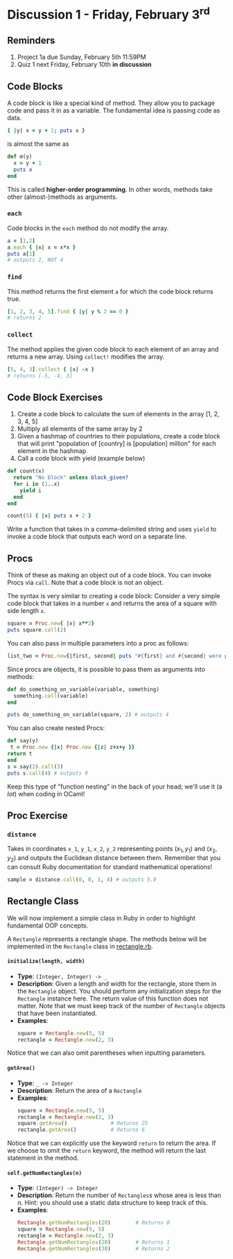 # Discussion 1 - Friday, February 3<sup>rd</sup>

## Reminders
1. Project 1a due Sunday, February 5th 11:59PM
2. Quiz 1 next Friday, February 10th **in discussion**

## Code Blocks

A code block is like a special kind of method. They allow you to package code and pass it in as a variable. The fundamental idea is passing code as data.
```rb
{ |y| x = y + 1; puts x }
```
is almost the same as
```rb
def m(y)
  x = y + 1
  puts x
end
```
This is called **higher-order programming**. In other words, methods take other (almost-)methods as arguments.

### `each`
Code blocks in the `each` method do not modify the array.
```rb
a = [1,2]
a.each { |x| x = x*x }
puts a[1] 
# outputs 2, NOT 4 
```

### `find`
This method returns the first element `a` for which the code block returns true.
```rb
[1, 2, 3, 4, 5].find { |y| y % 2 == 0 }
# returns 2
```

### `collect`
The method applies the given code block to each element of an array and returns a new array.
Using `collect!` modifies the array.
```rb
[5, 4, 3].collect { |x| -x }
# returns [-5, -4, 3]
```

## Code Block Exercises

1. Create a code block to calculate the sum of elements in the array [1, 2, 3, 4, 5]
2. Multiply all elements of the same array by 2
3. Given a hashmap of countries to their populations, create a code block that will print "population of [country] is [population] million" for each element in the hashmap
4. Call a code block with yield (example below)
```rb
def count(x)
  return "No block" unless block_given?
  for i in (1..x)
    yield i
  end
end

count(5) { |x| puts x + 2 }
```
Write a function that takes in a comma-delimited string and uses `yield` to invoke a code block that outputs each word on a separate line.

## Procs

Think of these as making an object out of a code block. You can invoke Procs via `call`. Note that a code block is not an object.

The syntax is very similar to creating a code block: Consider a very simple code block that takes in a number `x` and returns the area of a square with side length `x`.

```rb
square = Proc.new{ |x| x**2}
puts square.call(2)
```

You can also pass in multiple parameters into a proc as follows:

```rb
list_two = Proc.new{|first, second| puts "#{first} and #{second} were passed in"}
```

Since procs are objects, it is possible to pass them as arguments into methods:

```rb
def do_something_on_variable(variable, something)
  something.call(variable)
end

puts do_something_on_variable(square, 2) # outputs 4
```

You can also create nested Procs:

```rb
def say(y)
 t = Proc.new {|x| Proc.new {|z| z+x+y }}
return t
end
s = say(2).call(3)
puts s.call(4) # outputs 9
```

Keep this type of "function nesting" in the back of your head; we'll use it (a *lot*) when coding in OCaml!

## Proc Exercise

### `distance` 
Takes in coordinates `x_1`, `y_1`, `x_2`, `y_2` representing points $(x_1, y_1)$ and $(x_2, y_2)$ and outputs the Euclidean distance between them.
Remember that you can consult Ruby documentation for standard mathematical operations!

```rb
sample = distance.call(0, 0, 3, 4) # outputs 5.0
```

## Rectangle Class

We will now implement a simple class in Ruby in order to highlight fundamental OOP concepts. 

A `Rectangle` represents a rectangle shape.  The methods below will be implemented in the `Rectangle` class in [rectangle.rb](src/rectangle.rb).

#### `initialize(length, width)`

- **Type**: `(Integer, Integer) -> _`
- **Description**: Given a length and width for the rectangle, store them in the `Rectangle` object.  You should perform any initialization steps for the `Rectangle` instance here. The return value of this function does not matter. Note that we must keep track of the number of `Rectangle` objects that have been instantiated. 
- **Examples**:
  ```ruby
  square = Rectangle.new(5, 5)
  rectangle = Rectangle.new(2, 3)
  ```

Notice that we can also omit parentheses when inputting parameters. 

#### `getArea()`

- **Type**: `_ -> Integer`
- **Description**: Return the area of a `Rectangle`
- **Examples**:
  ```ruby
  square = Rectangle.new(5, 5)
  rectangle = Rectangle.new(2, 3)
  square.getArea()              # Returns 25
  rectangle.getArea()           # Returns 6
  ```

Notice that we can explicitly use the keyword `return` to return the area. If we choose to omit the `return` keyword, the method will return the last statement in the method. 

#### `self.getNumRectangles(n)`

- **Type**: `(Integer) -> Integer`
- **Description**: Return the number of `Rectangles`s whose area is less than n.  Hint: you should use a static data structure to keep track of this.
- **Examples**:
  ```ruby
  Rectangle.getNumRectangles(20)        # Returns 0
  square = Rectangle.new(5, 5)
  rectangle = Rectangle.new(2, 3)
  Rectangle.getNumRectangles(20)        # Returns 1
  Rectangle.getNumRectangles(30)        # Returns 2
  ```
